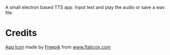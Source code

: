 A small electron based TTS app. Input text and play the audio or save a wav file.


# Credits

[App Icon](https://www.flaticon.com/free-icon/megaphone_262830#term=loud&page=1&position=78) made by [Freepik](http://www.freepik.com/) from [www.flaticon.com ](http://www.flaticon.com/)
